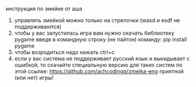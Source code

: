инструкция по змейке от аша
1. управлять змейкой можно только на стрелочки (wasd и esdf не поддерживаются)
2. чтобы у вас запустилась игра вам нужно скачать библиотеку pygame введя в командную строку (не пайтон) команду: pip install pygame
3. чтобы возродиться надо нажать ctrl+c
4. если у вас система не поддерживает русский язык и выкидывает с ошибкой, то скачайте специальную версию для таких систем по этой ссылке: https://github.com/achcodingg/zmeika-eng
приятной (или нет) игры!
